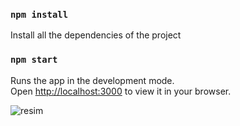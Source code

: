 ### `npm install`

Install all the dependencies of the project

### `npm start`

Runs the app in the development mode.\
Open [http://localhost:3000](http://localhost:3000) to view it in your browser.

![resim](https://user-images.githubusercontent.com/49968224/215095252-99891552-b53c-4521-bff0-1e591834806c.png)

